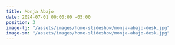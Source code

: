 ```yaml
---
title: Monja Abajo
date: 2024-07-01 00:00:00 -05:00
position: 3
image-lg: "/assets/images/home-slideshow/monja-abajo-desk.jpg"
image-sm: "/assets/images/home-slideshow/monja-abajo-desk.jpg"
---
```


